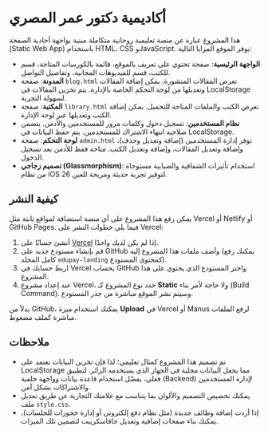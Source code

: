 # أكاديمية دكتور عمر المصري

هذا المشروع عبارة عن منصة تعليمية روحانية متكاملة مبنية بواجهة أحادية الصفحة (Static Web App) باستخدام HTML، CSS وJavaScript. يوفر الموقع المزايا التالية:

- **الواجهة الرئيسية**: صفحة تحتوي على تعريف بالموقع، قائمة بالكورسات المتاحة، قسم للكتب، قسم للفيديوهات المجانية، وتفاصيل التواصل.
- **المدونة**: صفحة `blog.html` تعرض المقالات المنشورة. يمكن إضافة المقالات وتعديلها من لوحة التحكم الخاصة بالإدارة. يتم تخزين المقالات في LocalStorage لسهولة التجربة.
- **المكتبة**: صفحة `library.html` تعرض الكتب والملفات المتاحة للتحميل. يمكن إضافة الكتب وتعديلها عبر لوحة الإدارة.
- **نظام المستخدمين**: تسجيل دخول وكلمات مرور للمستخدمين والأدمن. يتضمن صلاحية انتهاء الاشتراك للمستخدمين. يتم حفظ البيانات في LocalStorage.
- **لوحة التحكم**: صفحة `admin.html` توفر إدارة المستخدمين (إضافة وتعديل وحذف)، وإضافة وتعديل المقالات، وإضافة وتعديل الكتب. متاحة فقط للأدمن بعد تسجيل الدخول.
- **تصميم زجاجي (Glassmorphism)**: استخدام تأثيرات الشفافية والضبابية مستوحاة من نظام iOS 26 لتوفير تجربة حديثة ومريحة للعين.

## كيفية النشر

يمكن رفع هذا المشروع على أي منصة استضافة لمواقع ثابتة مثل Vercel أو Netlify أو GitHub Pages. فيما يلي خطوات النشر على Vercel:

1. أنشئ حسابًا على [Vercel](https://vercel.com) إذا لم يكن لديك واحدًا.
2. قم بإنشاء مستودع جديد على GitHub وأضف ملفات هذا المشروع إليه (يمكنك رفع كامل المجلد `edupay-landing` كمحتوى المستودع).
3. اربط حسابك في Vercel بحساب GitHub واختر المستودع الذي يحتوي على هذا المشروع.
4. عند إعداد مشروع Vercel، حدد نوع المشروع كـ **Static** ولا حاجة لأمر بناء (Build Command). وسيتم نشر الموقع مباشرة من جذر المستودع.

بدلاً من GitHub، يمكنك استخدام ميزة **Upload** في Vercel أو Manus لرفع الملفات مباشرة كملف مضغوط.

## ملاحظات

- تم تصميم هذا المشروع كمثال تعليمي؛ لذا فإن تخزين البيانات يعتمد على LocalStorage مما يجعل البيانات محلية في الجهاز الذي يستخدمه الزائر. لتطبيق فعلي، يفضّل استخدام قاعدة بيانات وواجهة خلفية (Backend) لإدارة المستخدمين والاشتراكات بشكل آمن.
- يمكنك تخصيص التصميم والألوان بما يتناسب مع علامتك التجارية عن طريق تعديل ملف `style.css`.
- إذا أردت إضافة وظائف جديدة (مثل نظام دفع إلكتروني أو إدارة حجوزات للجلسات)، يمكنك بناء صفحات إضافية وتعديل جافاسكريبت لتضمين تلك الميزات.
